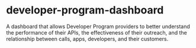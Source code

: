 # developer-program-dashboard

A dashboard that allows Developer Program providers to better understand the performance of their APIs, the effectiveness of their outreach, and the relationship between calls, apps, developers, and their customers.
